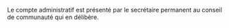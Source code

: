 Le compte administratif est présenté par le secrétaire permanent au conseil de communauté qui en délibère.